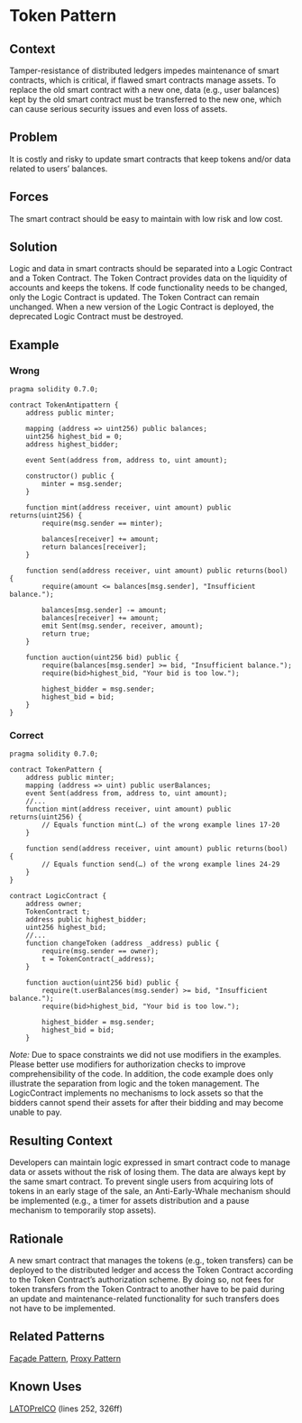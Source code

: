 # Token Pattern
## Context
Tamper-resistance of distributed ledgers impedes maintenance of smart contracts, which is critical, if flawed smart contracts manage assets. To replace the old smart contract with a new one, data (e.g., user balances) kept by the old smart contract must be transferred to the new one, which can cause serious security issues and even loss of assets.

## Problem
It is costly and risky to update smart contracts that keep tokens and/or data related to users’ balances.

## Forces
The smart contract should be easy to maintain with low risk and low cost.

## Solution
Logic and data in smart contracts should be separated into a Logic Contract and a Token Contract. The Token Contract provides data on the liquidity of accounts and keeps the tokens. If code functionality needs to be changed, only the Logic Contract is updated. The Token Contract can remain unchanged. When a new version of the Logic Contract is deployed, the deprecated Logic Contract must be destroyed.

## Example

### Wrong
```Solidity 
pragma solidity 0.7.0;

contract TokenAntipattern {
    address public minter;
    
    mapping (address => uint256) public balances;
    uint256 highest_bid = 0;
    address highest_bidder;

    event Sent(address from, address to, uint amount);

    constructor() public {
        minter = msg.sender;
    }

    function mint(address receiver, uint amount) public returns(uint256) {
        require(msg.sender == minter);
        
        balances[receiver] += amount;
        return balances[receiver];
    }

    function send(address receiver, uint amount) public returns(bool) {
        require(amount <= balances[msg.sender], "Insufficient balance.");
        
        balances[msg.sender] -= amount;
        balances[receiver] += amount;
        emit Sent(msg.sender, receiver, amount);
        return true;
    }

    function auction(uint256 bid) public {
        require(balances[msg.sender] >= bid, "Insufficient balance.");
        require(bid>highest_bid, "Your bid is too low.");
        
        highest_bidder = msg.sender;
        highest_bid = bid;
    }
}

```
### Correct
```Solidity 
pragma solidity 0.7.0;

contract TokenPattern {
    address public minter;
    mapping (address => uint) public userBalances;
    event Sent(address from, address to, uint amount);
    //...
    function mint(address receiver, uint amount) public returns(uint256) {
        // Equals function mint(…) of the wrong example lines 17-20
    }

    function send(address receiver, uint amount) public returns(bool) {
        // Equals function send(…) of the wrong example lines 24-29
    }
}

contract LogicContract {
    address owner;
    TokenContract t;
    address public highest_bidder;
    uint256 highest_bid;
    //...
    function changeToken (address _address) public {
        require(msg.sender == owner);
        t = TokenContract(_address);
    }

    function auction(uint256 bid) public {
        require(t.userBalances(msg.sender) >= bid, "Insufficient balance.");
        require(bid>highest_bid, "Your bid is too low.");
        
        highest_bidder = msg.sender;
        highest_bid = bid;
    }
```
_Note:_ Due to space constraints we did not use modifiers in the examples. Please better use modifiers for authorization checks to improve comprehensibility of the code. In addition, the code example does only illustrate the separation from logic and the token management. The LogicContract implements no mechanisms to lock assets so that the bidders cannot spend their assets for after their bidding and may become unable to pay.

## Resulting Context
Developers can maintain logic expressed in smart contract code to manage data or assets without the risk of losing them. The data are always kept by the same smart contract. To prevent single users from acquiring lots of tokens in an early stage of the sale, an Anti-Early-Whale mechanism should be implemented (e.g., a timer for assets distribution and a pause mechanism to temporarily stop assets).

## Rationale
A new smart contract that manages the tokens (e.g., token transfers) can be deployed to the distributed ledger and access the Token Contract according to the Token Contract’s authorization scheme. By doing so, not fees for token transfers from the Token Contract to another have to be paid during an update and maintenance-related functionality for such transfers does not have to be implemented.

## Related Patterns
[Façade Pattern](../../Architectural%20Patterns/Façade%20Pattern/README.md), [Proxy Pattern](../../Architectural%20Patterns/Proxy%20Pattern/README.md)

## Known Uses
[LATOPreICO](https://etherscan.io/address/0xDa2Cf810c5718135247628689D84F94c61B41d6A#code) (lines 252, 326ff)
